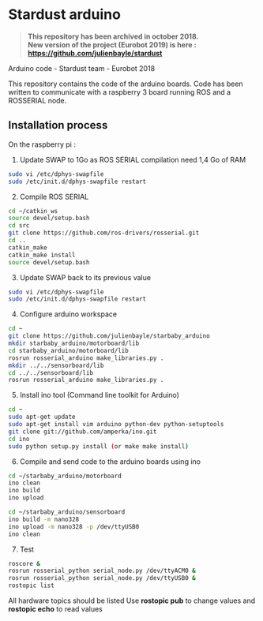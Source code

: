# Stardust arduino

> **This repository has been archived in october 2018.**\
> **New version of the project (Eurobot 2019) is here : https://github.com/julienbayle/stardust**

Arduino code - Stardust team - Eurobot 2018

This repository contains the code of the arduino boards.
Code has been written to communicate with a raspberry 3 board running ROS and a ROSSERIAL node.

## Installation process

On the raspberry pi :

1. Update SWAP to 1Go as ROS SERIAL compilation need 1,4 Go of RAM

```bash
sudo vi /etc/dphys-swapfile 
sudo /etc/init.d/dphys-swapfile restart
```

2. Compile ROS SERIAL

```bash
cd ~/catkin_ws
source devel/setup.bash
cd src
git clone https://github.com/ros-drivers/rosserial.git
cd ..
catkin_make
catkin_make install
source devel/setup.bash
```

3. Update SWAP back to its previous value
```bash
sudo vi /etc/dphys-swapfile 
sudo /etc/init.d/dphys-swapfile restart
```

4. Configure arduino workspace

```bash
cd ~
git clone https://github.com/julienbayle/starbaby_arduino
mkdir starbaby_arduino/motorboard/lib
cd starbaby_arduino/motorboard/lib
rosrun rosserial_arduino make_libraries.py .
mkdir ../../sensorboard/lib
cd ../../sensorboard/lib
rosrun rosserial_arduino make_libraries.py .
```

5. Install ino tool (Command line toolkit for Arduino)

```bash
cd ~
sudo apt-get update 
sudo apt-get install vim arduino python-dev python-setuptools
git clone git://github.com/amperka/ino.git
cd ino
sudo python setup.py install (or make make install)
```

6. Compile and send code to the arduino boards using ino

```bash
cd ~/starbaby_arduino/motorboard
ino clean
ino build
ino upload
```

```bash
cd ~/starbaby_arduino/sensorboard
ino build -m nano328
ino upload -m nano328 -p /dev/ttyUSB0
ino clean
```

7. Test

```bash
roscore &
rosrun rosserial_python serial_node.py /dev/ttyACM0 &
rosrun rosserial_python serial_node.py /dev/ttyUSB0 &
rostopic list
```

All hardware topics should be listed
Use **rostopic pub** to change values and **rostopic echo** to read values 


